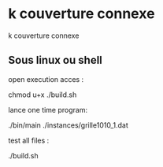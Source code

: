 # k couverture connexe
 k couverture connexe

## Sous linux ou shell 



open execution acces :




chmod u+x ./build.sh 




lance one time program:




./bin/main ./instances/grille1010_1.dat 




test all files : 




./build.sh





